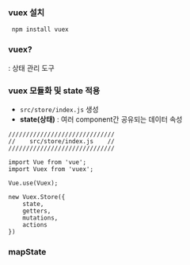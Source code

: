 ### vuex 설치
` npm install vuex`

### vuex?
: 상태 관리 도구

### vuex 모듈화 및 state 적용
- `src/store/index.js` 생성
- __state(상태)__ : 여러 component간 공유되는 데이터 속성
```
//////////////////////////////
//    src/store/index.js    //
//////////////////////////////

import Vue from 'vue';
import Vuex from 'vuex';

Vue.use(Vuex);

new Vuex.Store({
    state,
    getters,
    mutations,
    actions
})
```

### mapState
